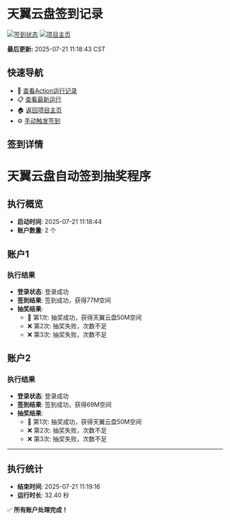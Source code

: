 # 天翼云盘签到记录

[![签到状态](https://github.com/yjczhou/189pan/actions/workflows/main.yml/badge.svg)](https://github.com/yjczhou/189pan/actions/workflows/main.yml) [![项目主页](https://img.shields.io/badge/GitHub-项目主页-blue?logo=github)](https://github.com/yjczhou/189pan)

**最后更新:** 2025-07-21 11:18:43 CST

## 快速导航

- 🔄 [查看Action运行记录](https://github.com/yjczhou/189pan/actions)
- 📋 [查看最新运行](https://github.com/yjczhou/189pan/actions/runs/16407717373)
- 🏠 [返回项目主页](https://github.com/yjczhou/189pan)
- ⚙️ [手动触发签到](https://github.com/yjczhou/189pan/actions/workflows/main.yml)

## 签到详情

# 天翼云盘自动签到抽奖程序

## 执行概览
- **启动时间**: 2025-07-21 11:18:44
- **账户数量**: 2 个

## 账户1
### 执行结果
- **登录状态**: 登录成功
- **签到结果**: 签到成功，获得77M空间
- **抽奖结果**:
  - 🎉 第1次: 抽奖成功，获得天翼云盘50M空间
  - ❌ 第2次: 抽奖失败，次数不足
  - ❌ 第3次: 抽奖失败，次数不足

## 账户2
### 执行结果
- **登录状态**: 登录成功
- **签到结果**: 签到成功，获得69M空间
- **抽奖结果**:
  - 🎉 第1次: 抽奖成功，获得天翼云盘50M空间
  - ❌ 第2次: 抽奖失败，次数不足
  - ❌ 第3次: 抽奖失败，次数不足

---
## 执行统计
- **结束时间**: 2025-07-21 11:19:16
- **运行时长**: 32.40 秒

✅ **所有账户处理完成！**
